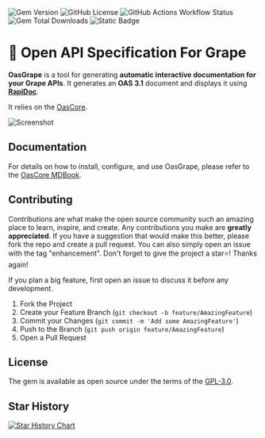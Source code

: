 ![Gem Version](https://img.shields.io/gem/v/oas_grape?color=E9573F)
![GitHub License](https://img.shields.io/github/license/a-chacon/oas_grape?color=blue)
![GitHub Actions Workflow Status](https://img.shields.io/github/actions/workflow/status/a-chacon/oas_grape/.github%2Fworkflows%2Fruby.yml)
![Gem Total Downloads](https://img.shields.io/gem/dt/oas_grape)
![Static Badge](https://img.shields.io/badge/Ruby-%3E%3D3.1.0-%23E9573F)

# 📃 Open API Specification For Grape

**OasGrape** is a tool for generating **automatic interactive documentation for your Grape APIs**. It generates an **OAS 3.1** document and displays it using **[RapiDoc](https://rapidocweb.com)**.

It relies on the [OasCore](https://github.com/a-chacon/oas_core).

![Screenshot](https://a-chacon.com/oas_core/assets/grape_theme.png)

## Documentation

For details on how to install, configure, and use OasGrape, please refer to the [OasCore MDBook](http://a-chacon.com/oas_core).

## Contributing

Contributions are what make the open source community such an amazing place to learn, inspire, and create. Any contributions you make are **greatly appreciated**. If you have a suggestion that would make this better, please fork the repo and create a pull request. You can also simply open an issue with the tag "enhancement". Don't forget to give the project a star⭐! Thanks again!

If you plan a big feature, first open an issue to discuss it before any development.

1. Fork the Project
2. Create your Feature Branch (`git checkout -b feature/AmazingFeature`)
3. Commit your Changes (`git commit -m 'Add some AmazingFeature'`)
4. Push to the Branch (`git push origin feature/AmazingFeature`)
5. Open a Pull Request

## License

The gem is available as open source under the terms of the [GPL-3.0](https://www.gnu.org/licenses/gpl-3.0.en.html#license-text).

## Star History

[![Star History Chart](https://api.star-history.com/svg?repos=a-chacon/oas_grape&type=Date)](https://www.star-history.com/#a-chacon/oas_grape&Date)
